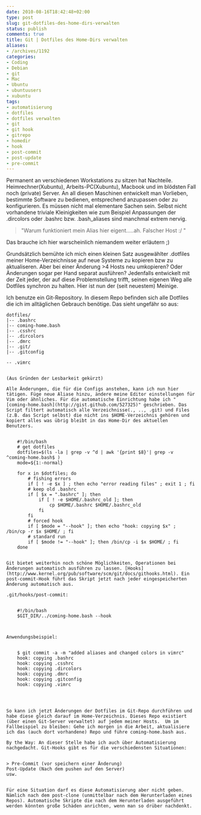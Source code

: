 ```yaml
---
date: 2010-08-16T18:42:48+02:00
type: post
slug: git-dotfiles-des-home-dirs-verwalten
status: publish
comments: true
title: Git | Dotfiles des Home-Dirs verwalten
aliases:
- /archives/1192
categories:
- Coding
- Debian
- git
- Mac
- Ubuntu
- ubuntuusers
- xubuntu
tags:
- automatisierung
- dotfiles
- dotfiles verwalten
- git
- git hook
- gitrepo
- homedir
- hook
- post-commit
- post-update
- pre-commit
---
```


Permanent an verschiedenen Workstations zu sitzen hat Nachteile. Heimrechner(Xubuntu), Arbeits-PC(Xubuntu), Macbook und im blödsten Fall noch (private) Server. An all diesen Maschinen entwickelt man Vorlieben, bestimmte Software zu bedienen, entsprechend anzupassen oder zu konfigurieren. Es müssen nicht mal elementare Sachen sein. Selbst nicht vorhandene triviale Kleinigkeiten wie zum Beispiel Anpassungen der .dircolors oder .bashrc bzw. .bash_aliases sind manchmal extrem nervig.


> "Warum funktioniert mein Alias hier eigent.....ah. Falscher Host :/ "


Das brauche ich hier warscheinlich niemandem weiter erläutern ;)

Grundsätzlich bemühte ich mich einen kleinen Satz ausgewählter .dotfiles meiner Home-Verzeichnisse auf neue Systeme zu kopieren bzw zu aktualiseren. Aber bei einer Änderung >4 Hosts neu umkopieren? Oder Änderungen sogar per Hand separat ausführen? Jedenfalls entwickelt mit der Zeit jeder, der auf diese Problemstellung trifft, seinen eigenen Weg alle Dotfiles synchron zu halten. Hier ist nun der (seit neuestem) Meinige.

Ich benutze ein Git-Repository. In diesem Repo befinden sich alle Dotfiles die ich im alltäglichen Gebrauch benötige. Das sieht ungefähr so aus:


    dotfiles/
    |-- .bashrc
    |-- coming-home.bash
    |-- .csshrc
    |-- .dircolors
    |-- .dmrc
    |-- .git/
    |-- .gitconfig
```
-- .vimrc


(Aus Gründen der Lesbarkeit gekürzt)

Alle Änderungen, die für die Configs anstehen, kann ich nun hier tätigen. Füge neue Aliase hinzu, ändere meine Editor einstellungen für Vim oder ähnliches. Für die automatische Einrichtung habe ich "[coming-home.bash](http://gist.github.com/527325)" geschrieben. Das Script filtert automatisch alle Verzeichnisse(., .., .git) und Files (z.B. das Script selbst) die nicht ins $HOME-Verzeichnis gehören und kopiert alles was übrig bleibt in das Home-Dir des aktuellen Benutzers.


    #!/bin/bash
    # get dotfiles
    dotfiles=$(ls -la | grep -v ^d | awk '{print $8}'| grep -v ^coming-home.bash$ )
    mode=${1:-normal}

    for x in $dotfiles; do
        # fishing errors
        if [ ! -e $x ] ; then echo "error reading files" ; exit 1 ; fi
        # keep old .bashrc
        if [ $x = ".bashrc" ]; then
            if [ ! -e $HOME/.bashrc_old ]; then
                cp $HOME/.bashrc $HOME/.bashrc_old
            fi
        fi
        # forced hook
        if [ $mode = "--hook" ]; then echo "hook: copying $x" ; /bin/cp -r $x $HOME/ ; fi
        # standard run
        if [ $mode != "--hook" ]; then /bin/cp -i $x $HOME/ ; fi
    done


Git bietet weiterhin noch schöne Möglichkeiten, Operationen bei Änderungen automatisch ausführen zu lassen. [Hooks](http://www.kernel.org/pub/software/scm/git/docs/githooks.html). Ein post-commit-Hook führt das Skript jetzt nach jeder eingespeicherten Änderung automatisch aus.

.git/hooks/post-commit:


    #!/bin/bash
    $GIT_DIR/../coming-home.bash --hook



Anwendungsbeispiel:


    $ git commit -a -m "added aliases and changed colors in vimrc"
    hook: copying .bashrc
    hook: copying .csshrc
    hook: copying .dircolors
    hook: copying .dmrc
    hook: copying .gitconfig
    hook: copying .vimrc




So kann ich jetzt Änderungen der Dotfiles im Git-Repo durchführen und habe diese gleich darauf im Home-Verzeichnis. Dieses Repo existiert (über einen Git-Server verwaltet) auf jedem meiner Hosts.  Um im Fallbeispiel zu bleiben: Gehe ich morgen in die Arbeit, aktualisiere ich das (auch dort vorhandene) Repo und führe coming-home.bash aus.

By the Way: An dieser Stelle habe ich auch über Automatisierung nachgedacht. Git-Hooks gibt es für die verschiedensten Situationen:


> Pre-Commit (vor speichern einer Änderung)
Post-Update (Nach dem pushen auf den Server)
usw.


Für eine Situation darf es diese Automatisierung aber nicht geben. Nämlich nach dem post-clone (unmittelbar nach dem Herunterladen eines Repos). Automatische Skripte die nach dem Herunterladen ausgeführt werden könnten große Schäden anrichten, wenn man so drüber nachdenkt.
